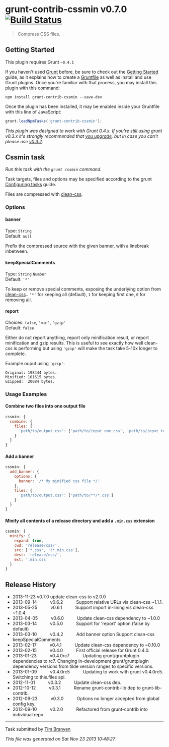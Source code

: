 # grunt-contrib-cssmin v0.7.0 [![Build Status](https://travis-ci.org/gruntjs/grunt-contrib-cssmin.png?branch=master)](https://travis-ci.org/gruntjs/grunt-contrib-cssmin)

> Compress CSS files.



## Getting Started
This plugin requires Grunt `~0.4.1`

If you haven't used [Grunt](http://gruntjs.com/) before, be sure to check out the [Getting Started](http://gruntjs.com/getting-started) guide, as it explains how to create a [Gruntfile](http://gruntjs.com/sample-gruntfile) as well as install and use Grunt plugins. Once you're familiar with that process, you may install this plugin with this command:

```shell
npm install grunt-contrib-cssmin --save-dev
```

Once the plugin has been installed, it may be enabled inside your Gruntfile with this line of JavaScript:

```js
grunt.loadNpmTasks('grunt-contrib-cssmin');
```

*This plugin was designed to work with Grunt 0.4.x. If you're still using grunt v0.3.x it's strongly recommended that [you upgrade](http://gruntjs.com/upgrading-from-0.3-to-0.4), but in case you can't please use [v0.3.2](https://github.com/gruntjs/grunt-contrib-cssmin/tree/grunt-0.3-stable).*



## Cssmin task
_Run this task with the `grunt cssmin` command._

Task targets, files and options may be specified according to the grunt [Configuring tasks](http://gruntjs.com/configuring-tasks) guide.

Files are compressed with [clean-css](https://github.com/GoalSmashers/clean-css).
### Options

#### banner

Type: `String`  
Default: `null`

Prefix the compressed source with the given banner, with a linebreak inbetween.

#### keepSpecialComments

Type: `String` `Number`  
Default: `'*'`

To keep or remove special comments, exposing the underlying option from [clean-css](https://github.com/GoalSmashers/clean-css).. `'*'` for keeping all (default), `1` for keeping first one, `0` for removing all.

#### report
Choices: `false`, `'min'`, `'gzip'`  
Default: `false`

Either do not report anything, report only minification result, or report minification and gzip results.
This is useful to see exactly how well clean-css is performing but using `'gzip'` will make the task take 5-10x longer to complete.

Example ouput using `'gzip'`:

```
Original: 198444 bytes.
Minified: 101615 bytes.
Gzipped:  20084 bytes.
```

### Usage Examples

#### Combine two files into one output file

```js
cssmin: {
  combine: {
    files: {
      'path/to/output.css': ['path/to/input_one.css', 'path/to/input_two.css']
    }
  }
}
```

#### Add a banner
```js
cssmin: {
  add_banner: {
    options: {
      banner: '/* My minified css file */'
    },
    files: {
      'path/to/output.css': ['path/to/**/*.css']
    }
  }
}
```

#### Minify all contents of a release directory and add a `.min.css` extension
```js
cssmin: {
  minify: {
    expand: true,
    cwd: 'release/css/',
    src: ['*.css', '!*.min.css'],
    dest: 'release/css/',
    ext: '.min.css'
  }
}
```


## Release History

 * 2013-11-23   v0.7.0   update clean-css to v2.0.0
 * 2013-09-14   v0.6.2   Support relative URLs via clean-css ~1.1.1.
 * 2013-05-25   v0.6.1   Support import in-lining vis clean-css ~1.0.4.
 * 2013-04-05   v0.6.0   Update clean-css dependency to ~1.0.0
 * 2013-03-14   v0.5.0   Support for 'report' option (false by default)
 * 2013-03-10   v0.4.2   Add banner option Support clean-css keepSpecialComments
 * 2013-02-17   v0.4.1   Update clean-css dependency to ~0.10.0
 * 2013-02-15   v0.4.0   First official release for Grunt 0.4.0.
 * 2013-01-23   v0.4.0rc7   Updating grunt/gruntplugin dependencies to rc7. Changing in-development grunt/gruntplugin dependency versions from tilde version ranges to specific versions.
 * 2013-01-09   v0.4.0rc5   Updating to work with grunt v0.4.0rc5. Switching to this.files api.
 * 2012-11-01   v0.3.2   Update clean-css dep.
 * 2012-10-12   v0.3.1   Rename grunt-contrib-lib dep to grunt-lib-contrib.
 * 2012-09-23   v0.3.0   Options no longer accepted from global config key.
 * 2012-09-10   v0.2.0   Refactored from grunt-contrib into individual repo.

---

Task submitted by [Tim Branyen](http://goingslowly.com/)

*This file was generated on Sat Nov 23 2013 10:48:27.*
